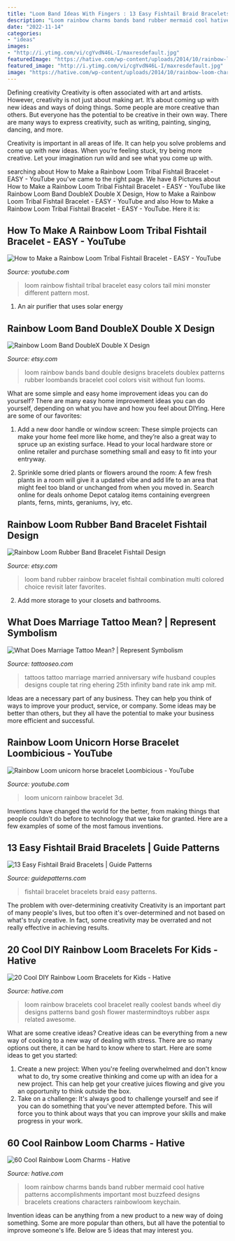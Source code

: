 ```yaml
---
title: "Loom Band Ideas With Fingers : 13 Easy Fishtail Braid Bracelets"
description: "Loom rainbow charms bands band rubber mermaid cool hative patterns accomplishments important most buzzfeed designs bracelets creations characters rainbowloom keychain"
date: "2022-11-14"
categories:
- "ideas"
images:
- "http://i.ytimg.com/vi/cgYvdN46L-I/maxresdefault.jpg"
featuredImage: "https://hative.com/wp-content/uploads/2014/10/rainbow-loom-bracelets/20-cool-rainbow-loom-bracelet.jpg"
featured_image: "http://i.ytimg.com/vi/cgYvdN46L-I/maxresdefault.jpg"
image: "https://hative.com/wp-content/uploads/2014/10/rainbow-loom-charms/12-mermaid.jpg"
---
```



Defining creativity
Creativity is often associated with art and artists. However, creativity is not just about making art. It’s about coming up with new ideas and ways of doing things.
Some people are more creative than others. But everyone has the potential to be creative in their own way. There are many ways to express creativity, such as writing, painting, singing, dancing, and more.

Creativity is important in all areas of life. It can help you solve problems and come up with new ideas. When you’re feeling stuck, try being more creative. Let your imagination run wild and see what you come up with.

	

		
searching about How to Make a Rainbow Loom Tribal Fishtail Bracelet - EASY - YouTube you've came to the right page. We have 8 Pictures about How to Make a Rainbow Loom Tribal Fishtail Bracelet - EASY - YouTube like Rainbow Loom Band DoubleX Double X Design, How to Make a Rainbow Loom Tribal Fishtail Bracelet - EASY - YouTube and also How to Make a Rainbow Loom Tribal Fishtail Bracelet - EASY - YouTube. Here it is:
		
    
## How To Make A Rainbow Loom Tribal Fishtail Bracelet - EASY - YouTube

<img loading=lazy src="http://i.ytimg.com/vi/cgYvdN46L-I/maxresdefault.jpg" onerror="this.onerror=null;this.src='https://tse3.mm.bing.net/th?id=OIP.TVsyK966gleJmfgZjDx_cQHaEK&amp;pid=15.1';" alt="How to Make a Rainbow Loom Tribal Fishtail Bracelet - EASY - YouTube">

_Source: youtube.com_

>loom rainbow fishtail tribal bracelet easy colors tail mini monster different pattern most. 

	

1. An air purifier that uses solar energy 

    
## Rainbow Loom Band DoubleX Double X Design

<img loading=lazy src="https://img1.etsystatic.com/018/0/8678308/il_fullxfull.514369243_dsp6.jpg" onerror="this.onerror=null;this.src='https://tse1.mm.bing.net/th?id=OIP.yglNM5xBtHoIJj2P4rr-KAHaMs&amp;pid=15.1';" alt="Rainbow Loom Band DoubleX Double X Design">

_Source: etsy.com_

>loom rainbow bands band double designs bracelets doublex patterns rubber loombands bracelet cool colors visit without fun looms. 

	

What are some simple and easy home improvement ideas you can do yourself?
There are many easy home improvement ideas you can do yourself, depending on what you have and how you feel about DIYing. Here are some of our favorites:
1. Add a new door handle or window screen: These simple projects can make your home feel more like home, and they’re also a great way to spruce up an existing surface. Head to your local hardware store or online retailer and purchase something small and easy to fit into your entryway.

2. Sprinkle some dried plants or flowers around the room: A few fresh plants in a room will give it a updated vibe and add life to an area that might feel too bland or unchanged from when you moved in. Search online for deals onhome Depot catalog items containing evergreen plants, ferns, mints, geraniums, ivy, etc.

    
## Rainbow Loom Rubber Band Bracelet Fishtail Design

<img loading=lazy src="https://img1.etsystatic.com/022/0/7761189/il_570xN.499319691_8gfr.jpg" onerror="this.onerror=null;this.src='https://tse3.mm.bing.net/th?id=OIP.Wbxs3saBjGZN-KnGY9S1dgHaHa&amp;pid=15.1';" alt="Rainbow Loom Rubber Band Bracelet Fishtail Design">

_Source: etsy.com_

>loom band rubber rainbow bracelet fishtail combination multi colored choice revisit later favorites. 

	

2. Add more storage to your closets and bathrooms.

    
## What Does Marriage Tattoo Mean? | Represent Symbolism

<img loading=lazy src="https://www.tattooseo.com/wp-content/uploads/2016/10/Marriage-Tattoos-18.jpg" onerror="this.onerror=null;this.src='https://tse2.mm.bing.net/th?id=OIP.XuTa6sEcPsu4D_o-Y4sxGgHaFj&amp;pid=15.1';" alt="What Does Marriage Tattoo Mean? | Represent Symbolism">

_Source: tattooseo.com_

>tattoos tattoo marriage married anniversary wife husband couples designs couple tat ring ehering 25th infinity band rate ink amp mit. 

	

Ideas are a necessary part of any business. They can help you think of ways to improve your product, service, or company. Some ideas may be better than others, but they all have the potential to make your business more efficient and successful.

    
## Rainbow Loom Unicorn Horse Bracelet Loombicious - YouTube

<img loading=lazy src="https://i.ytimg.com/vi/3lIO4GxmDEg/maxresdefault.jpg" onerror="this.onerror=null;this.src='https://tse2.mm.bing.net/th?id=OIP.lRHoO5T7riYzN_nNb13ewgHaEK&amp;pid=15.1';" alt="Rainbow Loom unicorn horse bracelet Loombicious - YouTube">

_Source: youtube.com_

>loom unicorn rainbow bracelet 3d. 

	

Inventions have changed the world for the better, from making things that people couldn't do before to technology that we take for granted. Here are a few examples of some of the most famous inventions.

    
## 13 Easy Fishtail Braid Bracelets | Guide Patterns

<img loading=lazy src="http://www.guidepatterns.com/wp-content/uploads/2015/02/Fishtail-Bracelet.jpg" onerror="this.onerror=null;this.src='https://tse1.mm.bing.net/th?id=OIP.u15JeCtoQ_jtTi6-o_zWgwHaFj&amp;pid=15.1';" alt="13 Easy Fishtail Braid Bracelets | Guide Patterns">

_Source: guidepatterns.com_

>fishtail bracelet bracelets braid easy patterns. 

	

The problem with over-determining creativity
Creativity is an important part of many people's lives, but too often it's over-determined and not based on what's truly creative. In fact, some creativity may be overrated and not really effective in achieving results.

    
## 20 Cool DIY Rainbow Loom Bracelets For Kids - Hative

<img loading=lazy src="https://hative.com/wp-content/uploads/2014/10/rainbow-loom-bracelets/20-cool-rainbow-loom-bracelet.jpg" onerror="this.onerror=null;this.src='https://tse3.mm.bing.net/th?id=OIP.iLWJKc9TV-xJTUMVFBReawHaJ4&amp;pid=15.1';" alt="20 Cool DIY Rainbow Loom Bracelets for Kids - Hative">

_Source: hative.com_

>loom rainbow bracelets cool bracelet really coolest bands wheel diy designs patterns band gosh flower mastermindtoys rubber aspx related awesome. 

	

What are some creative ideas?
Creative ideas can be everything from a new way of cooking to a new way of dealing with stress. There are so many options out there, it can be hard to know where to start. Here are some ideas to get you started: 
1. Create a new project: When you're feeling overwhelmed and don't know what to do, try some creative thinking and come up with an idea for a new project. This can help get your creative juices flowing and give you an opportunity to think outside the box.
2. Take on a challenge: It's always good to challenge yourself and see if you can do something that you've never attempted before. This will force you to think about ways that you can improve your skills and make progress in your work. 

    
## 60 Cool Rainbow Loom Charms - Hative

<img loading=lazy src="https://hative.com/wp-content/uploads/2014/10/rainbow-loom-charms/12-mermaid.jpg" onerror="this.onerror=null;this.src='https://tse1.mm.bing.net/th?id=OIP.07G9WavaFSaOZFOeJTWJMQHaJ4&amp;pid=15.1';" alt="60 Cool Rainbow Loom Charms - Hative">

_Source: hative.com_

>loom rainbow charms bands band rubber mermaid cool hative patterns accomplishments important most buzzfeed designs bracelets creations characters rainbowloom keychain. 

	

Invention ideas can be anything from a new product to a new way of doing something. Some are more popular than others, but all have the potential to improve someone's life. Below are 5 ideas that may interest you.


